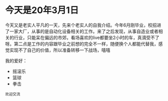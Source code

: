# 今天是20年3月1日

 今天又是老实人平凡的一天，先来个老实人的自我介绍。今年6月刚毕业，校招进了一家大厂，从事的是自动化设备相关的工作。来了之后发现，从事自造业或者相关的行业，只能呆在偏远的市郊，看场喜欢的live都要坐2小时的车，真滴受不了呀。第二点是工作的内容跟毕业之前想的完全不一样，随便换个人都能代替我，感觉实现不了自己的价值，所以准备转移一下战场，嘻嘻

 我的爱好：

 * 摇滚乐
* 篮球
* 拳击

```
欢迎交流
```
